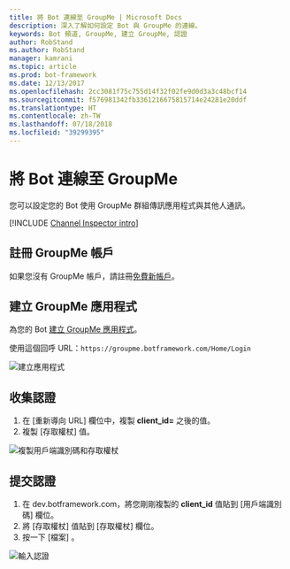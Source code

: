 ```yaml
---
title: 將 Bot 連線至 GroupMe | Microsoft Docs
description: 深入了解如何設定 Bot 與 GroupMe 的連線。
keywords: Bot 頻道, GroupMe, 建立 GroupMe, 認證
author: RobStand
ms.author: RobStand
manager: kamrani
ms.topic: article
ms.prod: bot-framework
ms.date: 12/13/2017
ms.openlocfilehash: 2cc3081f75c755d14f32f02fe9d0d3a3c48bcf14
ms.sourcegitcommit: f576981342fb3361216675815714e24281e20ddf
ms.translationtype: HT
ms.contentlocale: zh-TW
ms.lasthandoff: 07/18/2018
ms.locfileid: "39299395"
---
```

# <a name="connect-a-bot-to-groupme"></a>將 Bot 連線至 GroupMe

您可以設定您的 Bot 使用 GroupMe 群組傳訊應用程式與其他人通訊。

[!INCLUDE [Channel Inspector intro](~/includes/snippet-channel-inspector.md)]

## <a name="sign-up-for-a-groupme-account"></a>註冊 GroupMe 帳戶

如果您沒有 GroupMe 帳戶，請註冊[免費新帳戶](https://web.groupme.com/signup)。

## <a name="create-a-groupme-application"></a>建立 GroupMe 應用程式

為您的 Bot [建立 GroupMe 應用程式](https://dev.groupme.com/applications/new)。

使用這個回呼 URL：`https://groupme.botframework.com/Home/Login`

![建立應用程式](~/media/channels/GM-StepApp.png)

## <a name="gather-credentials"></a>收集認證

1. 在 [重新導向 URL] 欄位中，複製 **client_id=** 之後的值。
2. 複製 [存取權杖] 值。

![複製用戶端識別碼和存取權杖](~/media/channels/GM-StepClientId.png)


## <a name="submit-credentials"></a>提交認證

1. 在 dev.botframework.com，將您剛剛複製的 **client_id** 值貼到 [用戶端識別碼] 欄位。
2. 將 [存取權杖] 值貼到 [存取權杖] 欄位。
2. 按一下 [檔案] 。

![輸入認證](~/media/channels/GM-StepClientIDToken.png)
